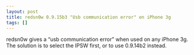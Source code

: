 ```yaml
---
layout: post
title: redsn0w 0.9.15b3 "Usb communication error" on iPhone 3g
tags: []
---
```


redsn0w gives a “usb communication error” when used on any iPhone 3g.
The solution is to select the IPSW first, or to use 0.9.14b2 instead.
